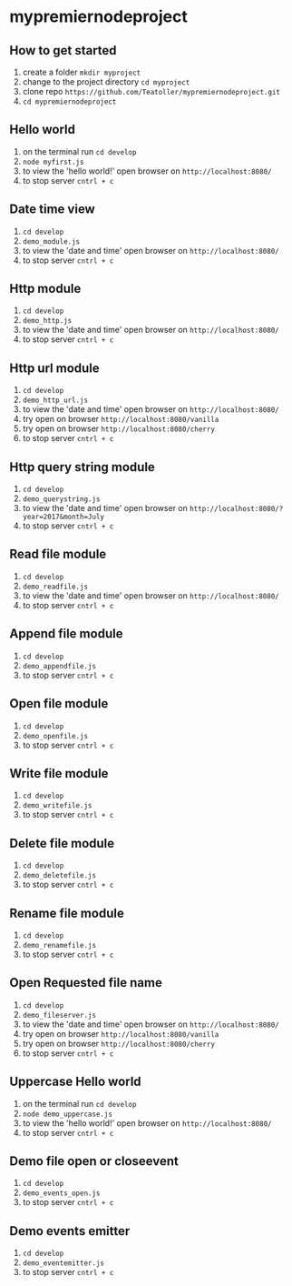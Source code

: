 # mypremiernodeproject

## How to get started

1. create a folder `mkdir myproject`
2. change to the project directory `cd myproject`
3. clone repo `https://github.com/Teatoller/mypremiernodeproject.git`
4. `cd mypremiernodeproject`

## Hello world

1. on the terminal run `cd develop`
2. `node myfirst.js`
3. to view the 'hello world!' open browser on `http://localhost:8080/`
4. to stop server `cntrl + c`

## Date time view

1. `cd develop`
2. `demo_module.js`
3. to view the 'date and time' open browser on `http://localhost:8080/`
4. to stop server `cntrl + c`

## Http module

1. `cd develop`
2. `demo_http.js`
3. to view the 'date and time' open browser on `http://localhost:8080/`
4. to stop server `cntrl + c`

## Http url module

1. `cd develop`
2. `demo_http_url.js`
3. to view the 'date and time' open browser on `http://localhost:8080/`
4. try open on browser `http://localhost:8080/vanilla`
5. try open on browser `http://localhost:8080/cherry`
6. to stop server `cntrl + c`

## Http query string module

1. `cd develop`
2. `demo_querystring.js`
3. to view the 'date and time' open browser on `http://localhost:8080/?year=2017&month=July`
4. to stop server `cntrl + c`

## Read file module

1. `cd develop`
2. `demo_readfile.js`
3. to view the 'date and time' open browser on `http://localhost:8080/`
4. to stop server `cntrl + c`

## Append file module

1. `cd develop`
2. `demo_appendfile.js`
3. to stop server `cntrl + c`

## Open file module

1. `cd develop`
2. `demo_openfile.js`
3. to stop server `cntrl + c`

## Write file module

1. `cd develop`
2. `demo_writefile.js`
3. to stop server `cntrl + c`

## Delete file module

1. `cd develop`
2. `demo_deletefile.js`
3. to stop server `cntrl + c`

## Rename file module

1. `cd develop`
2. `demo_renamefile.js`
3. to stop server `cntrl + c`

## Open Requested file name

1. `cd develop`
2. `demo_fileserver.js`
3. to view the 'date and time' open browser on `http://localhost:8080/`
4. try open on browser `http://localhost:8080/vanilla`
5. try open on browser `http://localhost:8080/cherry`
6. to stop server `cntrl + c`

## Uppercase Hello world

1. on the terminal run `cd develop`
2. `node demo_uppercase.js`
3. to view the 'hello world!' open browser on `http://localhost:8080/`
4. to stop server `cntrl + c`

## Demo file open or closeevent

1. `cd develop`
2. `demo_events_open.js`
3. to stop server `cntrl + c`

## Demo events emitter

1. `cd develop`
2. `demo_eventemitter.js`
3. to stop server `cntrl + c`

